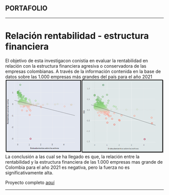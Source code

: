 ## PORTAFOLIO

---
# Relación rentabilidad - estructura financiera
El objetivo de esta investigacon conistia en evaluar la rentabilidad en relación con la estructura financiera agresiva o conservadora de las empresas colombianas. A través de la información contenida en la base de datos sobre las 1.000 empresas más grandes del país para el año 2021
<img src="images/Rentabilidad_proyecto1.png?raw=true"/>
La conclusión a las cual se ha llegado es que, la relación entre la rentabilidad y la estructura financiera de las 1.000 empresas mas grande de Colombia para el año 2021 es negativa, pero la fuerza no es significativamente alta. 

Proyecto completo [aquí](https://drive.google.com/drive/folders/1-_S-M8CyFMSZ4kVHzw2sHdXfzZs_p9yy?usp=sharing) 


---









<p style="font-size:11px">
